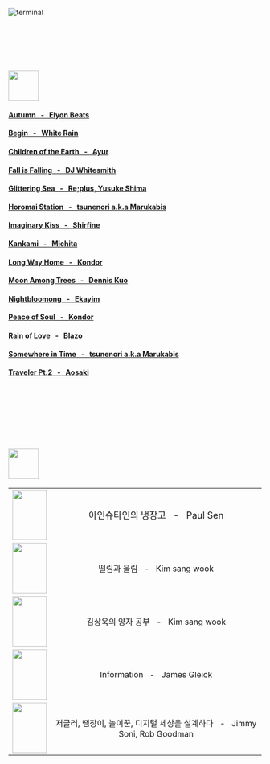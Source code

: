 ![terminal](https://github.com/CherryBIossom/CherryBIossom/assets/54832648/5fe85511-0c47-4244-9bc4-3c9f4093af81)
<br /><br /><br /><br /><br />
# <img height="60px" src="https://img.shields.io/badge/Favorite_Music_List-FF0000?style=for-the-badge&logo=youtubemusic&logoColor=white" />
#### [Autumn &nbsp; - &nbsp; Elyon Beats](https://www.youtube.com/watch?v=zR1bwLZXvX8&ab_channel=ElyonBeats-Topic)
#### [Begin &nbsp; - &nbsp; White Rain](https://www.youtube.com/watch?v=kKpucEMRfbQ&ab_channel=WhiteRain-Topic)
#### [Children of the Earth &nbsp; - &nbsp; Ayur](https://www.youtube.com/watch?v=7PKDiWU2WHY&ab_channel=loveitrabbit)
#### [Fall is Falling &nbsp; - &nbsp; DJ Whitesmith](https://www.youtube.com/watch?v=wPhKDM-E8K4&ab_channel=suchagreatname)
#### [Glittering Sea &nbsp; - &nbsp; Re;plus, Yusuke Shima](https://www.youtube.com/watch?v=SJUF-_qM640&ab_channel=re%3Aplus%C3%97YusukeShima-Topic)
#### [Horomai Station &nbsp; - &nbsp; tsunenori a.k.a Marukabis](https://www.youtube.com/watch?v=tbbr49lGrHw&ab_channel=Tsunenori)
#### [Imaginary Kiss &nbsp; - &nbsp; Shirfine](https://www.youtube.com/watch?v=jRQBXmkLVaY&ab_channel=Shirfine-Topic)
#### [Kankami &nbsp; - &nbsp; Michita](https://www.youtube.com/watch?v=3b326vPOx5I&ab_channel=MICHITA-Topic)
#### [Long Way Home &nbsp; - &nbsp; Kondor](https://kondormusica.bandcamp.com/track/long-way-home)
#### [Moon Among Trees &nbsp; - &nbsp; Dennis Kuo](https://www.youtube.com/watch?v=j2TIbi7uNGk&ab_channel=DennisKuo-Topic)
#### [Nightbloomong &nbsp; - &nbsp; Ekayim](https://www.youtube.com/watch?v=_eeKGVHbjIs&ab_channel=Ekayim-Topic)
#### [Peace of Soul &nbsp; - &nbsp; Kondor](https://www.youtube.com/watch?v=WN3VHkUFuwU&ab_channel=Kondor-Topic)
#### [Rain of Love &nbsp; - &nbsp; Blazo](https://www.youtube.com/watch?v=Cfoj4nEWHEE&ab_channel=RobotYoshimis)
#### [Somewhere in Time &nbsp; - &nbsp; tsunenori a.k.a Marukabis](https://soundcloud.com/tsunenori/somewhere-in-time)
#### [Traveler Pt.2 &nbsp; - &nbsp; Aosaki](https://www.youtube.com/watch?v=SsC-KIog0og&ab_channel=Aosaki-Topic)


<br /><br /><br /><br /><br />
# <img height="60px" src="https://img.shields.io/badge/Interest_Book_List-3884FF?style=for-the-badge&logo=gitbook&logoColor=white" />
<table>
    <tr>
        <td>
            <img width="68px" height="100px" src="https://image.yes24.com/goods/103752175/s" />
        </td>
        <td align="center"><p style="font-size:18px;">아인슈타인의 냉장고 &nbsp; - &nbsp; Paul Sen</p></td>
    </tr>
    <tr>
        <td>
            <img width="68px" height="100px" src="https://image.yes24.com/goods/66322614/s" />
        </td>
        <td align="center">떨림과 울림  &nbsp; - &nbsp;  Kim sang wook</td>
    </tr>
    <tr>
        <td>
            <img width="68px" height="100px" src="https://image.yes24.com/goods/57569808/s" />
        </td>
        <td align="center">김상욱의 양자 공부  &nbsp; - &nbsp;  Kim sang wook</td>
    </tr>
    <tr>
        <td>
            <img width="68px" height="100px" src="http://image.yes24.com/momo/TopCate1045/MidCate008/104477542.jpg" />
        </td>
        <td align="center">Information  &nbsp; - &nbsp;  James Gleick</td>
    </tr>
    <tr>
        <td>
            <img width="68px" height="100px" src="http://image.yes24.com/goods/89230174/s" />
        </td>
        <td align="center">저글러, 땜장이, 놀이꾼, 디지털 세상을 설계하다  &nbsp; - &nbsp;  Jimmy Soni, Rob Goodman</td>
    </tr>
</table> 
